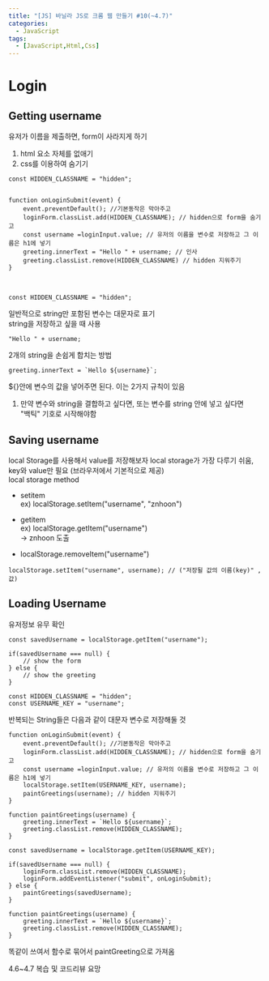 ```yaml
---
title: "[JS] 바닐라 JS로 크롬 웹 만들기 #10(~4.7)"
categories:
  - JavaScript
tags: 
  - [JavaScript,Html,Css]
---
```


# Login
## Getting username
유저가 이름을 제출하면, form이 사라지게 하기 <br>
1. html 요소 자체를 없애기 <br>
2. css를 이용하여 숨기기 

```
const HIDDEN_CLASSNAME = "hidden";


function onLoginSubmit(event) {
    event.preventDefault(); //기본동작은 막아주고
    loginForm.classList.add(HIDDEN_CLASSNAME); // hidden으로 form을 숨기고
    const username =loginInput.value; // 유저의 이름을 변수로 저장하고 그 이름은 h1에 넣기
    greeting.innerText = "Hello " + username; // 인사
    greeting.classList.remove(HIDDEN_CLASSNAME) // hidden 지워주기
}

```
<br>

```
const HIDDEN_CLASSNAME = "hidden";
```
일반적으로 string만 포함된 변수는 대문자로 표기 <br>
string을 저장하고 싶을 때 사용

```
"Hello " + username;
```
2개의 string을 손쉽게 합치는 방법 <br>

```
greeting.innerText = `Hello ${username}`;
```

 ${}안에 변수의 값을 넣어주면 된다. 이는 2가지 규칙이 있음 <br>
 1. 만약 변수와 string을 결합하고 싶다면, 또는 변수를 string 안에 넣고 싶다면 <br>
    "백틱" 기호로 시작해야함 <br>


## Saving username

local Storage를 사용해서 value를 저장해보자
local storage가 가장 다루기 쉬움, key와 value만 필요 (브라우저에서 기본적으로 제공) <br>
local storage method <br>
- setitem <br>
ex) localStorage.setItem("username", "znhoon") <br>

- getitem <br>
ex) localStorage.getItem("username") <br>
-> znhoon 도출 <br>

- localStorage.removeItem("username") <br>

```
localStorage.setItem("username", username); // ("저장될 값의 이름(key)" , 값)
```

## Loading Username 

유저정보 유무 확인 <br>

```
const savedUsername = localStorage.getItem("username");

if(savedUsername === null) {
    // show the form
} else {
    // show the greeting
}
```

```
const HIDDEN_CLASSNAME = "hidden";
const USERNAME_KEY = "username";
```
반복되는 String들은 다음과 같이 대문자 변수로 저장해둘 것 <br>

```
function onLoginSubmit(event) {
    event.preventDefault(); //기본동작은 막아주고
    loginForm.classList.add(HIDDEN_CLASSNAME); // hidden으로 form을 숨기고
    const username =loginInput.value; // 유저의 이름을 변수로 저장하고 그 이름은 h1에 넣기
    localStorage.setItem(USERNAME_KEY, username);
    paintGreetings(username); // hidden 지워주기
}

function paintGreetings(username) {
    greeting.innerText = `Hello ${username}`;
    greeting.classList.remove(HIDDEN_CLASSNAME);
}

const savedUsername = localStorage.getItem(USERNAME_KEY);

if(savedUsername === null) {
    loginForm.classList.remove(HIDDEN_CLASSNAME);
    loginForm.addEventListener("submit", onLoginSubmit);
} else {
    paintGreetings(savedUsername);
}
```

```
function paintGreetings(username) {
    greeting.innerText = `Hello ${username}`;
    greeting.classList.remove(HIDDEN_CLASSNAME);
}

```
똑같이 쓰여서 함수로 묶어서 paintGreeting으로 가져옴 <br>

4.6~4.7 복습 및 코드리뷰 요망




